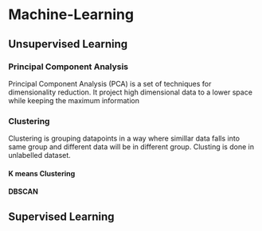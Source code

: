 # Machine-Learning

## Unsupervised Learning
### Principal Component Analysis
Principal Component Analysis (PCA) is a set of techniques for dimensionality reduction. It project high dimensional data to a lower space while keeping the maximum information

### Clustering
Clustering is grouping datapoints in a way where simillar data falls into same group and different data will be in different group. Clusting is done in unlabelled dataset.

#### K means Clustering
#### DBSCAN
## Supervised Learning
